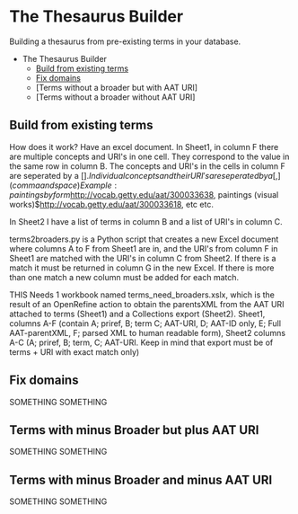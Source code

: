 # The Thesaurus Builder
Building a thesaurus from pre-existing terms in your database.



- The Thesaurus Builder
  - [Build from existing terms](#build-from-existing-terms)
  - [Fix domains](#fix-domains)
  - [Terms without a broader but with AAT URI]
  - [Terms without a broader without AAT URI]

 ## Build from existing terms

How does it work?
Have an excel document. In Sheet1, in column F there are multiple concepts and URI's in one cell. They correspond to the value in the same row in column B. The concepts and URI's in the cells in column F are seperated by a [$]. Individual concepts and their URI's are seperated by a [ ,] (comma and space) 
Example: paintings by form$http://vocab.getty.edu/aat/300033638, paintings (visual works)$http://vocab.getty.edu/aat/300033618, etc etc. 

In Sheet2 I have a list of terms in column B and a list of URI's in column C. 

terms2broaders.py is a Python script that creates a new Excel document where columns A to F from Sheet1 are in, and the URI's from column F in Sheet1 are matched with the URI's in column C from Sheet2. If there is a match it must be returned in column G in the new Excel. If there is more than one match a new column must be added for each match.

THIS Needs 1 workbook named terms_need_broaders.xslx, which is the result of an OpenRefine action to obtain the parentsXML from the AAT URI attached to terms (Sheet1) and a Collections export (Sheet2). Sheet1, columns A-F (contain A; priref, B; term C; AAT-URI, D; AAT-ID only, E; Full AAT-parentXML, F; parsed XML to human readable form), Sheet2 columns A-C (A; priref, B; term, C; AAT-URI. Keep in mind that export must be of terms + URI with exact match only)

 ## Fix domains

 SOMETHING SOMETHING

 ## Terms with minus Broader but plus AAT URI

  SOMETHING SOMETHING

 ## Terms with minus Broader and minus AAT URI

  SOMETHING SOMETHING
